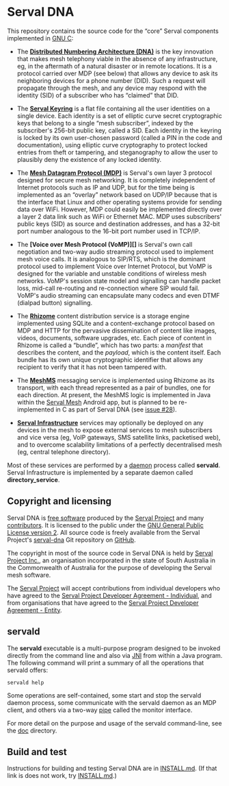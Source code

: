 Serval DNA
==========

This repository contains the source code for the “core” Serval components
implemented in [GNU C][]:

 * The **[Distributed Numbering Architecture (DNA)][]** is the key
   innovation that makes mesh telephony viable in the absence of any
   infrastructure, eg, in the aftermath of a natural disaster or in remote
   locations.  It is a protocol carried over MDP (see below) that allows any
   device to ask its neighboring devices for a phone number (DID).  Such a
   request will propagate through the mesh, and any device may respond with the
   identity (SID) of a subscriber who has “claimed” that DID.

 * The **[Serval Keyring][]** is a flat file containing all the user identities on
   a single device.  Each identity is a set of elliptic curve secret
   cryptographic keys that belong to a single “mesh subscriber”, indexed by the
   subscriber's 256-bit public key, called a SID.  Each identity in the keyring is
   locked by its own user-chosen password (called a PIN in the code and
   documentation), using elliptic curve cryptography to protect locked entries
   from theft or tampering, and steganography to allow the user to plausibly
   deny the existence of any locked identity.

 * The **[Mesh Datagram Protocol (MDP)][]** is Serval's own layer 3 protocol
   designed for secure mesh networking.  It is completely independent of
   Internet protocols such as IP and UDP, but for the time being is implemented
   as an “overlay” network based on UDP/IP because that is the interface that
   Linux and other operating systems provide for sending data over WiFi.
   However, MDP could easily be implemented directly over a layer 2 data link
   such as WiFi or Ethernet MAC.  MDP uses subscribers' public keys (SID) as
   source and destination addresses, and has a 32-bit port number analogous to
   the 16-bit port number used in TCP/IP.

 * The **[Voice over Mesh Protocol (VoMP)][]** is Serval's own call negotiation
   and two-way audio streaming protocol used to implement mesh voice calls.  It
   is analogous to SIP/RTS, which is the dominant protocol used to implement
   Voice over Internet Protocol, but VoMP is designed for the variable and
   unstable conditions of wireless mesh networks.  VoMP's session state model
   and signalling can handle packet loss, mid-call re-routing and re-connection
   where SIP would fail.  VoMP's audio streaming can encapsulate many codecs
   and even DTMF (dialpad button) signalling.

 * The **[Rhizome][]** content distribution service is a storage engine implemented
   using SQLite and a content-exchange protocol based on MDP and HTTP for the
   pervasive dissemination of content like images, videos, documents, software
   upgrades, etc.  Each piece of content in Rhizome is called a “bundle”, which
   has two parts: a *manifest* that describes the content, and the *payload*,
   which is the content itself.  Each bundle has its own unique cryptographic
   identifier that allows any recipient to verify that it has not been tampered
   with.

 * The **[MeshMS][]** messaging service is implemented using Rhizome as its
   transport, with each thread represented as a pair of bundles, one for each
   direction.  At present, the MeshMS logic is implemented in Java within the
   [Serval Mesh][batphone] Android app, but is planned to be re-implemented in
   C as part of Serval DNA (see [issue #28][]).

 * **[Serval Infrastructure][]** services may optionally be deployed on any devices
   in the mesh to expose external services to mesh subscribers and vice versa
   (eg, VoIP gateways, SMS satellite links, packetised web), and to overcome
   scalability limitations of a perfectly decentralised mesh (eg, central
   telephone directory).

Most of these services are performed by a [daemon][] process called
**servald**.  Serval Infrastructure is implemented by a separate daemon called
**directory_service**.

Copyright and licensing
-----------------------

Serval DNA is [free software][] produced by the [Serval Project][] and many
[contributors][].  It is licensed to the public under the [GNU General Public
License version 2][GPL2].  All source code is freely available from the Serval
Project's [serval-dna][] Git repository on [GitHub][].

The copyright in most of the source code in Serval DNA is held by [Serval
Project Inc.][SPI], an organisation incorporated in the state of South
Australia in the Commonwealth of Australia for the purpose of developing the
Serval mesh software.

The [Serval Project][] will accept contributions from individual developers who
have agreed to the [Serval Project Developer Agreement - Individual][individ],
and from organisations that have agreed to the [Serval Project Developer
Agreement - Entity][entity].

servald
-------

The **servald** executable is a multi-purpose program designed to be invoked
directly from the command line and also via [JNI][] from within a Java program.
The following command will print a summary of all the operations that servald
offers:

    servald help

Some operations are self-contained, some start and stop the servald daemon
process, some communicate with the servald daemon as an MDP client, and others
via a two-way [pipe][] called the monitor interface.

For more detail on the purpose and usage of the servald command-line, see the
[doc](/servalproject/serval-dna/tree/master/doc/) directory.

Build and test
--------------

Instructions for building and testing Serval DNA are in
[INSTALL.md](./INSTALL.md).  (If that link is does not work, try
[INSTALL.md](/servalproject/serval-dna/blob/master/INSTALL.md).)


[Serval Project]: http://www.servalproject.org/
[SPI]: http://developer.servalproject.org/dokuwiki/doku.php?id=content:spi
[serval-dna]: https://github.com/servalproject/serval-dna
[batphone]: https://github.com/servalproject/batphone
[issue #28]: https://github.com/servalproject/serval-dna/issues/28
[GNU C]: http://gcc.gnu.org/
[daemon]: http://en.wikipedia.org/wiki/Daemon_(computing)
[free software]: http://www.gnu.org/philosophy/free-sw.html
[contributors]: /servalproject/serval-dna/blob/master/CONTRIBUTORS.md
[GitHub]: https://github.com/servalproject
[GPL2]: http://www.gnu.org/licenses/gpl-2.0.html
[individ]: http://developer.servalproject.org/files/serval_project_inc-individual.pdf
[entity]: http://developer.servalproject.org/files/serval_project_inc-entity.pdf
[Distributed Numbering Architecture (DNA)]: http://developer.servalproject.org/dokuwiki/doku.php?id=content:tech:dna
[Serval Keyring]: http://developer.servalproject.org/dokuwiki/doku.php?id=content:tech:keyring
[Mesh Datagram Protocol (MDP)]: http://developer.servalproject.org/dokuwiki/doku.php?id=content:tech:mdp
[VoMP]: http://developer.servalproject.org/dokuwiki/doku.php?id=content:tech:vomp
[Rhizome]: http://developer.servalproject.org/dokuwiki/doku.php?id=content:tech:rhizome
[MeshMS]: http://developer.servalproject.org/dokuwiki/doku.php?id=content:tech:meshms
[Serval Infrastructure]: http://developer.servalproject.org/dokuwiki/doku.php?id=content:tech:serval_infrastructure
[JNI]: http://en.wikipedia.org/wiki/Java_Native_Interface
[pipe]: http://www.kernel.org/doc/man-pages/online/pages/man2/pipe.2.html
